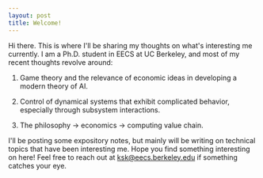 ```yaml
---
layout: post
title: Welcome! 
---
```


Hi there. This is where I'll be sharing my thoughts on what's interesting me currently. I am a Ph.D. student in EECS at UC Berkeley, and most of my recent thoughts revolve around:

1) Game theory and the relevance of economic ideas in developing a modern theory of AI.

2) Control of dynamical systems that exhibit complicated behavior, especially through subsystem interactions.

3) The philosophy -> economics -> computing value chain. 

I'll be posting some expository notes, but mainly will be writing on technical topics that have been interesting me. Hope you find something interesting on here! Feel free to reach out at <ksk@eecs.berkeley.edu> if something catches your eye.

